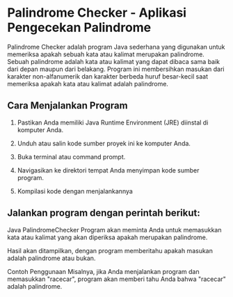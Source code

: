 # Palindrome Checker - Aplikasi Pengecekan Palindrome

Palindrome Checker adalah program Java sederhana yang digunakan untuk memeriksa apakah sebuah kata atau kalimat merupakan palindrome. Sebuah palindrome adalah kata atau kalimat yang dapat dibaca sama baik dari depan maupun dari belakang. Program ini membersihkan masukan dari karakter non-alfanumerik dan karakter berbeda huruf besar-kecil saat memeriksa apakah kata atau kalimat adalah palindrome.

## Cara Menjalankan Program

1. Pastikan Anda memiliki Java Runtime Environment (JRE) diinstal di komputer Anda.

2. Unduh atau salin kode sumber proyek ini ke komputer Anda.

3. Buka terminal atau command prompt.

4. Navigasikan ke direktori tempat Anda menyimpan kode sumber program.

5. Kompilasi kode dengan menjalankannya
   
## Jalankan program dengan perintah berikut: ##

Java PalindromeChecker
Program akan meminta Anda untuk memasukkan kata atau kalimat yang akan diperiksa apakah merupakan palindrome.

Hasil akan ditampilkan, dengan program memberitahu apakah masukan adalah palindrome atau bukan.

Contoh Penggunaan
Misalnya, jika Anda menjalankan program dan memasukkan "racecar", program akan memberi tahu Anda bahwa "racecar" adalah palindrome.
